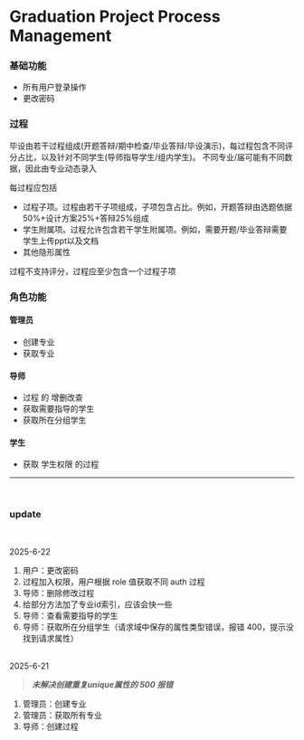 # Graduation Project Process Management

### 基础功能

 - 所有用户登录操作
 - 更改密码

### 过程

毕设由若干过程组成(开题答辩/期中检查/毕业答辩/毕设演示)，每过程包含不同评分占比，以及针对不同学生(导师指导学生/组内学生)。 不同专业/届可能有不同数据，因此由专业动态录入

每过程应包括

 - 过程子项。过程由若干子项组成，子项包含占比。例如，开题答辩由选题依据50%+设计方案25%+答辩25%组成
 - 学生附属项。过程允许包含若干学生附属项。例如，需要开题/毕业答辩需要学生上传ppt以及文档
 - 其他隐形属性

过程不支持评分，过程应至少包含一个过程子项

### 角色功能

#### 管理员

 - 创建专业
 - 获取专业

#### 导师

 - 过程 的 增删改查
 - 获取需要指导的学生
 - 获取所在分组学生

#### 学生

 - 获取 学生权限 的过程

<hr>
<br>

### update

<br>

2025-6-22

1. 用户：更改密码
2. 过程加入权限，用户根据 role 值获取不同 auth 过程
3. 导师：删除修改过程
4. 给部分方法加了专业id索引，应该会快一些
5. 导师：查看需要指导的学生
6. 导师：获取所在分组学生（请求域中保存的属性类型错误，报错 400，提示没找到请求属性）

<br>
2025-6-21
<br>

> ***未解决创建重复unique属性的 500 报错***

1. 管理员：创建专业
2. 管理员：获取所有专业
3. 导师：创建过程